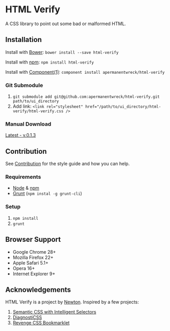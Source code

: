 # HTML Verify

A CSS library to point out some bad or malformed HTML.

## Installation

Install with [Bower](http://bower.io): `bower install --save html-verify`

Install with [npm](http://npmjs.org): `npm install html-verify`

Install with [Component(1)](http://component.io): `component install apermanentwreck/html-verify`

### Git Submodule

1. `git submodule add git@github.com:apermanentwreck/html-verify.git path/to/ui_directory`
2. Add link: `<link rel="stylesheet" href="/path/to/ui_directory/html-verify/html-verify.css />`

### Manual Download

[Latest - v.0.1.3](/archive/master.zip)

## Contribution

See [Contribution](/contribution.md) for the style guide and how you can help.

### Requirements

- [Node](http://nodejs.org/) & [npm](https://npmjs.org/)
- [Grunt](http://gruntjs.com/) (`npm instal -g grunt-cli`)

### Setup

1. `npm install`
2. `grunt`

## Browser Support

- Google Chrome 28+
- Mozilla Firefox 22+
- Apple Safari 5.1+
- Opera 16+
- Internet Explorer 9+

## Acknowledgements

HTML Verify is a project by [Newton](http://github.com/apermanentwreck/). Inspired by a few projects:

1. [Semantic CSS with Intelligent Selectors](http://coding.smashingmagazine.com/2013/08/20/semantic-css-with-intelligent-selectors/)
2. [DiagnostiCSS](https://github.com/diagnosticss/diagnosticss)
3. [Revenge CSS Bookmarklet](https://github.com/Heydon/REVENGE.CSS)
